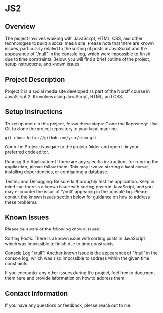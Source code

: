 # JS2
## Overview

The project involves working with JavaScript, HTML, CSS, and other technologies to build a social media site. Please note that there are known issues, particularly related to the sorting of posts in JavaScript and the appearance of "/null" in the console log, which were impossible to finish due to time constraints. Below, you will find a brief outline of the project, setup instructions, and known issues.

## Project Description

Project 2 is a social media site developed as part of the Noroff course in JavaScript 2. It involves using JavaScript, HTML, and CSS.

## Setup Instructions

To set up and run this project, follow these steps:
Clone the Repository: Use Git to clone the project repository to your local machine.

    git clone https://github.com/your/repo.git

Open the Project: Navigate to the project folder and open it in your preferred code editor.

Running the Application: If there are any specific instructions for running the application, please follow them. This may involve starting a local server, installing dependencies, or configuring a database.

Testing and Debugging: Be sure to thoroughly test the application. Keep in mind that there is a known issue with sorting posts in JavaScript, and you may encounter the issue of "/null" appearing in the console log. Please consult the known issues section below for guidance on how to address these problems.

## Known Issues

Please be aware of the following known issues:

Sorting Posts: There is a known issue with sorting posts in JavaScript, which was impossible to finish due to time constraints. 

Console Log "/null": Another known issue is the appearance of "/null" in the console log, which was also impossible to address within the given time constraints.

If you encounter any other issues during the project, feel free to document them here and provide information on how to address them.

## Contact Information

If you have any questions or feedback, please reach out to me.
